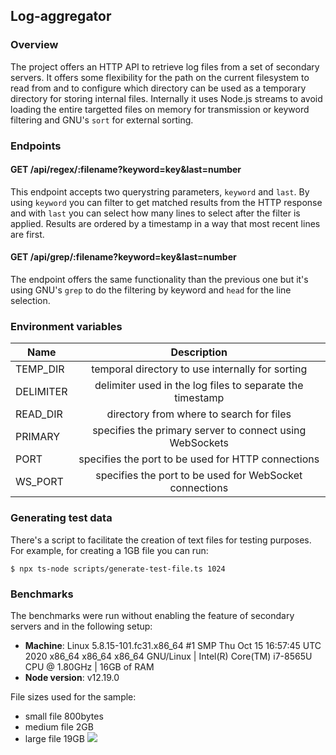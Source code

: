 ## Log-aggregator

### Overview
The project offers an HTTP API to retrieve log files from a set of secondary servers. It offers some flexibility for the path on the current filesystem to read from and to configure which directory can be used as a temporary directory for storing internal files. Internally it uses Node.js streams to avoid loading the entire targetted files on memory for transmission or keyword filtering and GNU's `sort` for external sorting.

### Endpoints
#### GET /api/regex/:filename?keyword=key&last=number
This endpoint accepts two querystring parameters, `keyword` and `last`. By using `keyword` you can filter to get matched results from the HTTP response and with `last` you can select how many lines to select after the filter is applied.
Results are ordered by a timestamp in a way that most recent lines are first.

#### GET /api/grep/:filename?keyword=key&last=number
The endpoint offers the same functionality than the previous one but it's using GNU's `grep` to do the filtering by keyword and `head` for the line selection.
### Environment variables
| Name | Description |
|----------|:-------------:|
| TEMP_DIR | temporal directory to use internally for sorting |
| DELIMITER | delimiter used in the log files to separate the timestamp |
| READ_DIR | directory from where to search for files |
| PRIMARY | specifies the primary server to connect using WebSockets |
| PORT | specifies the port to be used for HTTP connections |
| WS_PORT | specifies the port to be used for WebSocket connections |

### Generating test data
There's a script to facilitate the creation of text files for testing purposes. For example, for creating a 1GB file you can run:
```
$ npx ts-node scripts/generate-test-file.ts 1024
```

### Benchmarks
The benchmarks were run without enabling the feature of secondary servers and in the following setup:
- **Machine**: Linux 5.8.15-101.fc31.x86_64 #1 SMP Thu Oct 15 16:57:45 UTC 2020 x86_64 x86_64 x86_64 GNU/Linux | Intel(R) Core(TM) i7-8565U CPU @ 1.80GHz | 16GB of RAM
- **Node version**: v12.19.0

File sizes used for the sample:
- small file 800bytes
- medium file 2GB
- large file 19GB
![](https://imgur.com/cBbQ3l1.png)
